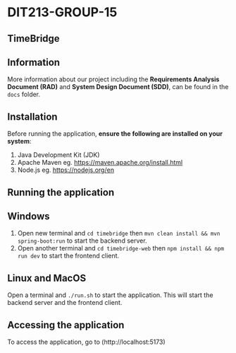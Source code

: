 # DIT213-GROUP-15

## TimeBridge

## Information
More information about our project including the **Requirements Analysis Document (RAD)** and **System Design Document (SDD)**, can be found in the `docs` folder.

## Installation
Before running the application, **ensure the following are installed on your system**:
1. Java Development Kit (JDK)
3. Apache Maven eg. https://maven.apache.org/install.html
2. Node.js eg. https://nodejs.org/en

## Running the application

## Windows

1. Open new terminal and `cd timebridge` then `mvn clean install && mvn spring-boot:run` to start the backend server.
2. Open another terminal and `cd timebridge-web` then `npm install && npm run dev` to start the frontend client.

## Linux and MacOS

Open a terminal and `./run.sh` to start the application. This will start the backend server and the frontend client.

## Accessing the application

To access the application, go to (http://localhost:5173)
